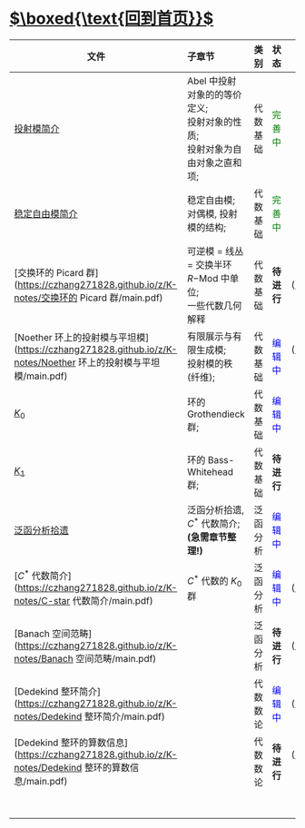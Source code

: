 #  [$\boxed{\text{回到首页}}$](https://czhang271828.github.io/z/) 

| 文件                                                         | 子章节                                                       |   类别   |               状态                |                                              $\TeX$ 源码地址 |
| ------------------------------------------------------------ | :----------------------------------------------------------- | :------: | :-------------------------------: | -----------------------------------------------------------: |
| [投射模简介](https://czhang271828.github.io/z/K-notes/投射模简介/main.pdf) | Abel 中投射对象的的等价定义; <br />投射对象的性质;<br />投射对象为自由对象之直和项; | 代数基础 | <font color = green>完善中</font> | [点击下载](https://czhang271828.github.io/z/K-notes/投射模简介/main.tex) |
| [稳定自由模简介](https://czhang271828.github.io/z/K-notes/稳定自由模简介/main.pdf) | 稳定自由模;<br />对偶模, 投射模的结构;<br />                 | 代数基础 | <font color = green>完善中</font> | [点击下载](https://czhang271828.github.io/z/K-notes/稳定自由模简介/main.tex) |
| [交换环的 Picard 群](https://czhang271828.github.io/z/K-notes/交换环的 Picard 群/main.pdf) | 可逆模 $=$ 线丛 $=$ 交换半环 $R\mathrm{-Mod}$ 中单位;<br />一些代数几何解释 | 代数基础 |            **待进行**             | [点击下载](https://czhang271828.github.io/z/K-notes/交换环的 Picard 群/main.tex) |
| [Noether 环上的投射模与平坦模](https://czhang271828.github.io/z/K-notes/Noether 环上的投射模与平坦模/main.pdf) | 有限展示与有限生成模;<br />投射模的秩 (纤维);                | 代数基础 | <font color = blue>编辑中</font>  | [点击下载](https://czhang271828.github.io/z/K-notes/Noether 环上的投射模与平坦模/main.tex) |
| [$K_0$](https://czhang271828.github.io/z/K-notes/K0/main.pdf) | 环的 Grothendieck 群;<br />                                  | 代数基础 | <font color = blue>编辑中</font>  | [点击下载](https://czhang271828.github.io/z/K-notes/K0/main.tex) |
| [$K_1$](https://czhang271828.github.io/z/K-notes/K1/main.pdf) | 环的 Bass-Whitehead 群;<br />                                | 代数基础 |            **待进行**             | [点击下载](https://czhang271828.github.io/z/K-notes/K1/main.tex) |
| [泛函分析拾遗](https://czhang271828.github.io/z/K-notes/泛函分析拾遗/main.pdf) | 泛函分析拾遗, $C^\ast$ 代数简介;<br />**(急需章节整理!)**    | 泛函分析 | <font color = blue>编辑中</font>  | [点击下载](https://czhang271828.github.io/z/K-notes/泛函分析拾遗/main.tex) |
| [$C^\ast$ 代数简介](https://czhang271828.github.io/z/K-notes/C-star 代数简介/main.pdf) | $C^\ast$ 代数的 $K_0$ 群                                     | 泛函分析 | <font color = blue>编辑中</font>  | [点击下载](https://czhang271828.github.io/z/K-notes/C-star 代数简介/main.tex) |
| [Banach 空间范畴](https://czhang271828.github.io/z/K-notes/Banach 空间范畴/main.pdf) |                                                              | 泛函分析 |            **待进行**             | [点击下载](https://czhang271828.github.io/z/K-notes/Banach 空间范畴/main.tex) |
| [Dedekind 整环简介](https://czhang271828.github.io/z/K-notes/Dedekind 整环简介/main.pdf) |                                                              | 代数数论 | <font color = blue>编辑中</font>  | [点击下载](https://czhang271828.github.io/z/K-notes/Dedekind 整环简介/main.tex) |
| [Dedekind 整环的算数信息](https://czhang271828.github.io/z/K-notes/Dedekind 整环的算数信息/main.pdf) |                                                              | 代数数论 |            **待进行**             | [点击下载](https://czhang271828.github.io/z/K-notes/Dedekind 整环的算数信息/main.tex) |
|                                                              |                                                              |          |                                   |                                                              |
|                                                              |                                                              |          |                                   |                                                              |
|                                                              |                                                              |          |                                   |                                                              |
|                                                              |                                                              |          |                                   |                                                              |
|                                                              |                                                              |          |                                   |                                                              |
|                                                              |                                                              |          |                                   |                                                              |
|                                                              |                                                              |          |                                   |                                                              |
|                                                              |                                                              |          |                                   |                                                              |